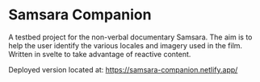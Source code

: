 # Samsara Companion

A testbed project for the non-verbal documentary Samsara. 
The aim is to help the user identify the various locales and imagery used in the film. Written in svelte to take advantage of reactive content.

Deployed version located at: https://samsara-companion.netlify.app/
